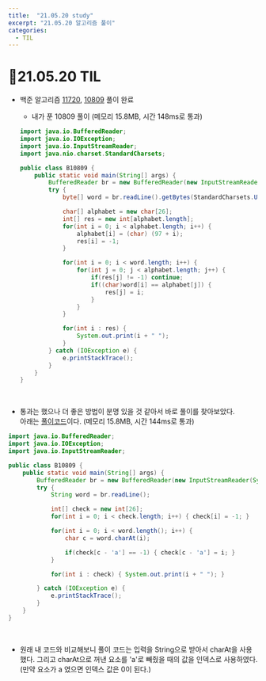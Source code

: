 ```yaml
---
title:  "21.05.20 study"
excerpt: "21.05.20 알고리즘 풀이"
categories:
  - TIL
---
```


# 📝21.05.20 TIL
+ 백준 알고리즘 [11720](https://www.acmicpc.net/problem/11720), [10809](https://www.acmicpc.net/problem/10809) 풀이 완료

  + 내가 푼 10809 풀이 (메모리 15.8MB, 시간 148ms로 통과)<br />

  ```java
  import java.io.BufferedReader;
  import java.io.IOException;
  import java.io.InputStreamReader;
  import java.nio.charset.StandardCharsets;

  public class B10809 {
      public static void main(String[] args) {
          BufferedReader br = new BufferedReader(new InputStreamReader(System.in));
          try {
              byte[] word = br.readLine().getBytes(StandardCharsets.UTF_8);

              char[] alphabet = new char[26];
              int[] res = new int[alphabet.length];
              for(int i = 0; i < alphabet.length; i++) {
                  alphabet[i] = (char) (97 + i);
                  res[i] = -1;
              }

              for(int i = 0; i < word.length; i++) {
                  for(int j = 0; j < alphabet.length; j++) {
                      if(res[j] != -1) continue;
                      if((char)word[i] == alphabet[j]) {
                          res[j] = i;
                      }
                  }
              }

              for(int i : res) {
                  System.out.print(i + " ");
              }
          } catch (IOException e) {
              e.printStackTrace();
          }
      }
  }

  ```
<br />

  + 통과는 했으나 더 좋은 방법이 분명 있을 것 같아서 바로 풀이를 찾아보았다.<br /> 아래는 [풀이코드](https://st-lab.tistory.com/62)이다. (메모리 15.8MB, 시간 144ms로 통과)<br />

  ```java
  import java.io.BufferedReader;
  import java.io.IOException;
  import java.io.InputStreamReader;

  public class B10809 {
      public static void main(String[] args) {
          BufferedReader br = new BufferedReader(new InputStreamReader(System.in));
          try {
              String word = br.readLine();

              int[] check = new int[26];
              for(int i = 0; i < check.length; i++) { check[i] = -1; }

              for(int i = 0; i < word.length(); i++) {
                  char c = word.charAt(i);

                  if(check[c - 'a'] == -1) { check[c - 'a'] = i; }
              }

              for(int i : check) { System.out.print(i + " "); }

          } catch (IOException e) {
              e.printStackTrace();
          }
      }
  }

  ```
<br />

  + 원래 내 코드와 비교해보니 풀이 코드는 입력을 String으로 받아서 charAt을 사용했다. 그리고 charAt으로 꺼낸 요소를 'a'로 빼줬을 때의 값을 인덱스로 사용하였다. (만약 요소가 a 였으면 인덱스 값은 0이 된다.)
